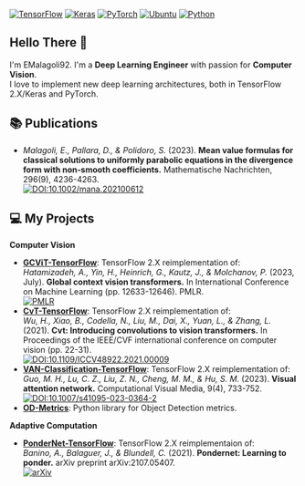[![TensorFlow](https://img.shields.io/badge/TensorFlow-%23FF6F00.svg?style=for-the-badge&logo=TensorFlow&logoColor=white)](https://www.tensorflow.org/)
[![Keras](https://img.shields.io/badge/Keras-%23D00000.svg?style=for-the-badge&logo=Keras&logoColor=white)](https://keras.io/)
[![PyTorch](https://img.shields.io/badge/PyTorch-EE4C2C?style=for-the-badge&logo=pytorch&logoColor=white)](https://pytorch.org/)
[![Ubuntu](https://img.shields.io/badge/Ubuntu-E95420?style=for-the-badge&logo=ubuntu&logoColor=white&color=blueviolet)](https://ubuntu.com/)
[![Python](https://img.shields.io/badge/python-3670A0?style=for-the-badge&logo=python&logoColor=ffdd54)](https://www.python.org/)

## Hello There 👋 
I'm EMalagoli92. I'm a **Deep Learning Engineer** with passion for **Computer Vision**.\
I love to implement new deep learning architectures, both in TensorFlow 2.X/Keras and PyTorch.

## 📚 Publications
- *Malagoli, E., Pallara, D., & Polidoro, S.* (2023). **Mean value formulas for classical solutions to uniformly parabolic equations in the divergence form with non‐smooth coefficients.** Mathematische Nachrichten, 296(9), 4236-4263.\
[![DOI:10.1002/mana.202100612](https://zenodo.org/badge/DOI/10.1002/mana.202100612.svg)](https://doi.org/10.1002/mana.202100612)

## 💻 My Projects
**Computer Vision**
- [**GCViT-TensorFlow**](https://github.com/EMalagoli92/GCViT-TensorFlow): TensorFlow 2.X reimplementation of:\
 *Hatamizadeh, A., Yin, H., Heinrich, G., Kautz, J., & Molchanov, P.* (2023, July). **Global context vision transformers.** In International Conference on Machine Learning (pp. 12633-12646). PMLR.\
  [![PMLR](https://img.shields.io/badge/PMLR-202%3A12633--12646-blue)](https://proceedings.mlr.press/v202/hatamizadeh23a.html)
- [**CvT-TensorFlow**](https://github.com/EMalagoli92/CvT-TensorFlow): TensorFlow 2.X reimplementation of:\
  *Wu, H., Xiao, B., Codella, N., Liu, M., Dai, X., Yuan, L., & Zhang, L.* (2021). **Cvt: Introducing convolutions to vision transformers.** In Proceedings of the IEEE/CVF international conference on computer vision (pp. 22-31).\
  [![DOI:10.1109/ICCV48922.2021.00009](https://zenodo.org/badge/DOI/10.1109/ICCV48922.2021.00009.svg)](https://doi.org/10.1109/ICCV48922.2021.00009)
- [**VAN-Classification-TensorFlow**](https://github.com/EMalagoli92/VAN-Classification-TensorFlow): TensorFlow 2.X reimplementation of:\
  *Guo, M. H., Lu, C. Z., Liu, Z. N., Cheng, M. M., & Hu, S. M.* (2023). **Visual attention network.** Computational Visual Media, 9(4), 733-752.\
  [![DOI:10.1007/s41095-023-0364-2](https://zenodo.org/badge/DOI/10.1007/s41095-023-0364-2.svg)](https://doi.org/10.1007/s41095-023-0364-2)
- [**OD-Metrics**](https://github.com/EMalagoli92/OD-Metrics): Python library for Object Detection metrics.

**Adaptive Computation**
- [**PonderNet-TensorFlow**](https://github.com/EMalagoli92/PonderNet-TensorFlow): TensorFlow 2.X reimplementaion of:\
  *Banino, A., Balaguer, J., & Blundell, C.* (2021). **Pondernet: Learning to ponder.** arXiv preprint arXiv:2107.05407.\
  [![arXiv](https://img.shields.io/badge/arXiv-2107.05407-b31b1b)](https://arxiv.org/abs/2107.05407)
